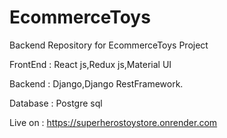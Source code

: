 # EcommerceToys
Backend Repository for EcommerceToys Project

FrontEnd : React js,Redux js,Material UI

Backend : Django,Django RestFramework.

Database : Postgre sql

Live on : https://superherostoystore.onrender.com
